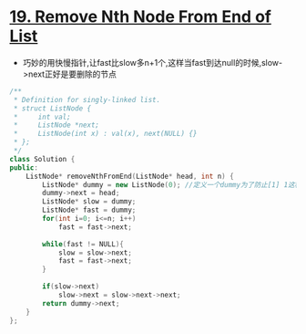# [19. Remove Nth Node From End of List](https://leetcode.com/problems/remove-nth-node-from-end-of-list/)
* 巧妙的用快慢指针,让fast比slow多n+1个,这样当fast到达null的时候,slow->next正好是要删除的节点

```c++
/**
 * Definition for singly-linked list.
 * struct ListNode {
 *     int val;
 *     ListNode *next;
 *     ListNode(int x) : val(x), next(NULL) {}
 * };
 */
class Solution {
public:
    ListNode* removeNthFromEnd(ListNode* head, int n) {
        ListNode* dummy = new ListNode(0); //定义一个dummy为了防止[1] 1这种case
        dummy->next = head;
        ListNode* slow = dummy;
        ListNode* fast = dummy;
        for(int i=0; i<=n; i++)
            fast = fast->next;
        
        while(fast != NULL){
            slow = slow->next;
            fast = fast->next;
        }
        
        if(slow->next)
            slow->next = slow->next->next;
        return dummy->next;
    }
};
```
